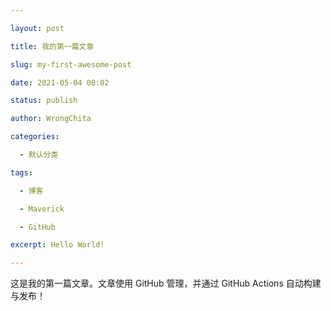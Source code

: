 ```yaml
---

layout: post

title: 我的第一篇文章

slug: my-first-awesome-post

date: 2021-05-04 00:02

status: publish

author: WrongChita

categories: 

  - 默认分类

tags: 

  - 博客

  - Maverick

  - GitHub

excerpt: Hello World!

---
```




这是我的第一篇文章。文章使用 GitHub 管理，并通过 GitHub Actions 自动构建与发布！
